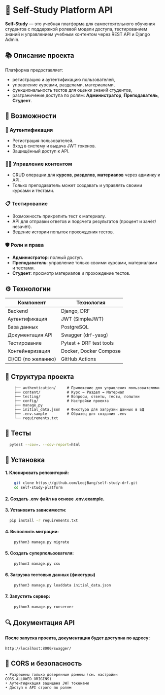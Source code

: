 # 🧠 Self-Study Platform API

**Self-Study** — это учебная платформа для самостоятельного обучения студентов с поддержкой ролевой модели доступа, тестированием знаний и управлением учебным контентом через REST API и Django Admin.

## 📚 Описание проекта

Платформа предоставляет:
- регистрацию и аутентификацию пользователей,
- управление курсами, разделами, материалами,
- функциональность тестов для оценки знаний студентов,
- разграничение доступа по ролям: **Администратор**, **Преподаватель**, **Студент**.

## 🚀 Возможности

### 🔐 Аутентификация
- Регистрация пользователей.
- Вход в систему и выдача JWT токенов.
- Защищённый доступ к API.

### 🧑‍🏫 Управление контентом
- CRUD операции для **курсов**, **разделов**, **материалов** через админку и API.
- Только преподаватель может создавать и управлять своими курсами и тестами.

### 📋 Тестирование
- Возможность прикрепить тест к материалу.
- API для отправки ответов и подсчета результатов (процент и зачёт/незачёт).
- Ведение истории попыток прохождения тестов.

### 🛡️ Роли и права
- **Администратор**: полный доступ.
- **Преподаватель**: управление только своими курсами, материалами и тестами.
- **Студент**: просмотр материалов и прохождение тестов.

## ⚙️ Технологии

| Компонент           | Технология             |
|---------------------|------------------------|
| Backend             | Django, DRF            |
| Аутентификация      | JWT (SimpleJWT)        |
| База данных         | PostgreSQL             |
| Документация API    | Swagger (drf-yasg)     |
| Тестирование        | Pytest + DRF test tools|
| Контейнеризация     | Docker, Docker Compose |
| CI/CD (по желанию)  | GitHub Actions         |

## 📂 Структура проекта

```text
    ├── authentication/     # Приложение для управления пользователями
    ├── content/            # Курс → Раздел → Материал
    ├── testing/            # Вопросы, ответы, тесты, попытки
    ├── config/             # Настройки проекта
    ├── manage.py
    ├── initial_data.json   # Фикстура для загрузки данных в БД
    ├── .env.sample         # Образец для создания .env
    └── requirements.txt
```

## 🧪 Тесты
```bash
  pytest --cov=. --cov-report=html
```
## 📌 Установка
#### 1. Клонировать репозиторий:
```bash
    git clone https://github.com/LeojBang/self-study-drf.git
    cd self-study-platform
```
#### 2. Создать .env файл на основе .env.example.
#### 3. Установить зависимости:
```bash
  pip install -r requirements.txt
```
#### 4. Выполнить миграции:
```bash
    python3 manage.py migrate
```
#### 5. Создать суперпользователя:
```bash
    python3 manage.py csu
```
#### 6. Загрузка тестовых данных (фикстуры)
```bash
    python3 manage.py loaddata initial_data.json
```
#### 7. Запустить сервер:
```bash
    python3 manage.py runserver
```

## 🔍 Документация API
#### После запуска проекта, документация будет доступна по адресу:
```text
http://localhost:8000/swagger/
```
## 🔐 CORS и безопасность
```text
• Разрешены только доверенные домены (см. настройки CORS_ALLOWED_ORIGINS)
• Аутентификация защищена JWT токенами
• Доступ к API строго по ролям
```